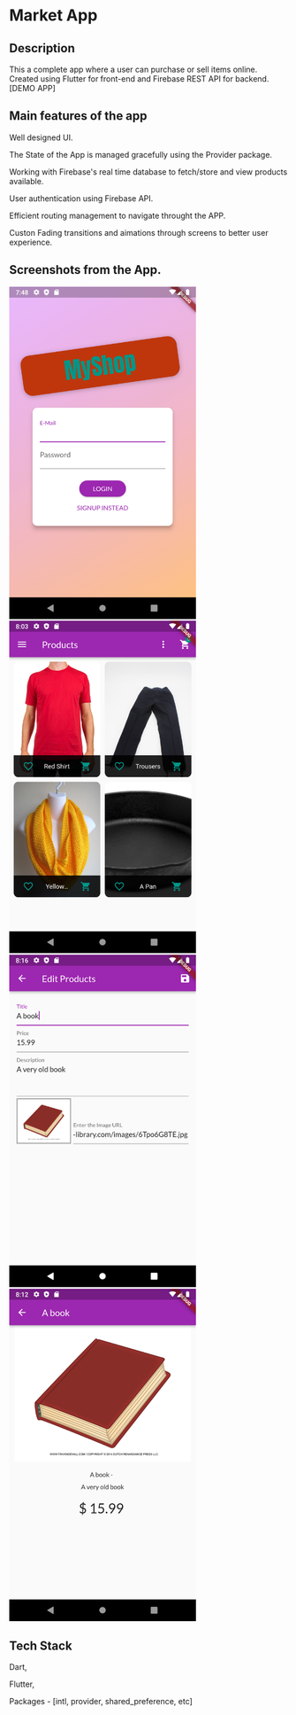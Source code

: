 # Market App

## Description

This a complete app where a user can purchase or sell items online. Created using Flutter for front-end and Firebase REST API for backend. [DEMO APP]

## Main features of the app

Well designed UI.

The State of the App is managed gracefully using the Provider package.

Working with Firebase's real time database to fetch/store and view products available.

User authentication using Firebase API.

Efficient routing management to navigate throught the APP.

Custon Fading transitions and aimations through screens to better user experience.

## Screenshots from the App.

<img src = "/Screenshots/1.png" height = "600"> <img src = "/Screenshots/3.png" height = "600">
<img src = "/Screenshots/7.png" height = "600"> <img src = "/Screenshots/10.png" height = "600">

## Tech Stack 

Dart,

Flutter,

Packages - [intl, provider, shared_preference, etc]






